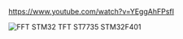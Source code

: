 https://www.youtube.com/watch?v=YEggAhFPsfI

![FFT STM32 TFT ST7735 STM32F401](https://github.com/offpic/FFT-STM32-TFT-ST7735-STM32F401/assets/31142397/341761ad-6bd3-4820-a90e-c234a1f5d7c8)
